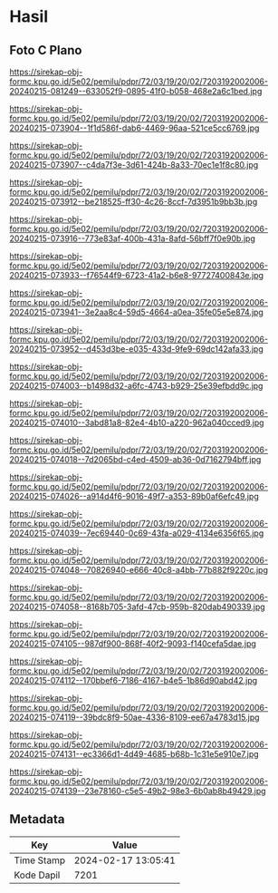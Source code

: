 # Hasil

## Foto C Plano

https://sirekap-obj-formc.kpu.go.id/5e02/pemilu/pdpr/72/03/19/20/02/7203192002006-20240215-081249--633052f9-0895-41f0-b058-468e2a6c1bed.jpg

https://sirekap-obj-formc.kpu.go.id/5e02/pemilu/pdpr/72/03/19/20/02/7203192002006-20240215-073904--1f1d586f-dab6-4469-96aa-521ce5cc6769.jpg

https://sirekap-obj-formc.kpu.go.id/5e02/pemilu/pdpr/72/03/19/20/02/7203192002006-20240215-073907--c4da7f3e-3d61-424b-8a33-70ec1e1f8c80.jpg

https://sirekap-obj-formc.kpu.go.id/5e02/pemilu/pdpr/72/03/19/20/02/7203192002006-20240215-073912--be218525-ff30-4c26-8ccf-7d3951b9bb3b.jpg

https://sirekap-obj-formc.kpu.go.id/5e02/pemilu/pdpr/72/03/19/20/02/7203192002006-20240215-073916--773e83af-400b-431a-8afd-56bff7f0e90b.jpg

https://sirekap-obj-formc.kpu.go.id/5e02/pemilu/pdpr/72/03/19/20/02/7203192002006-20240215-073933--f76544f9-6723-41a2-b6e8-97727400843e.jpg

https://sirekap-obj-formc.kpu.go.id/5e02/pemilu/pdpr/72/03/19/20/02/7203192002006-20240215-073941--3e2aa8c4-59d5-4664-a0ea-35fe05e5e874.jpg

https://sirekap-obj-formc.kpu.go.id/5e02/pemilu/pdpr/72/03/19/20/02/7203192002006-20240215-073952--d453d3be-e035-433d-9fe9-69dc142afa33.jpg

https://sirekap-obj-formc.kpu.go.id/5e02/pemilu/pdpr/72/03/19/20/02/7203192002006-20240215-074003--b1498d32-a6fc-4743-b929-25e39efbdd9c.jpg

https://sirekap-obj-formc.kpu.go.id/5e02/pemilu/pdpr/72/03/19/20/02/7203192002006-20240215-074010--3abd81a8-82e4-4b10-a220-962a040cced9.jpg

https://sirekap-obj-formc.kpu.go.id/5e02/pemilu/pdpr/72/03/19/20/02/7203192002006-20240215-074018--7d2065bd-c4ed-4509-ab36-0d7162794bff.jpg

https://sirekap-obj-formc.kpu.go.id/5e02/pemilu/pdpr/72/03/19/20/02/7203192002006-20240215-074026--a914d4f6-9016-49f7-a353-89b0af6efc49.jpg

https://sirekap-obj-formc.kpu.go.id/5e02/pemilu/pdpr/72/03/19/20/02/7203192002006-20240215-074039--7ec69440-0c69-43fa-a029-4134e6356f65.jpg

https://sirekap-obj-formc.kpu.go.id/5e02/pemilu/pdpr/72/03/19/20/02/7203192002006-20240215-074048--70826940-e666-40c8-a4bb-77b882f9220c.jpg

https://sirekap-obj-formc.kpu.go.id/5e02/pemilu/pdpr/72/03/19/20/02/7203192002006-20240215-074058--8168b705-3afd-47cb-959b-820dab490339.jpg

https://sirekap-obj-formc.kpu.go.id/5e02/pemilu/pdpr/72/03/19/20/02/7203192002006-20240215-074105--987df900-868f-40f2-9093-f140cefa5dae.jpg

https://sirekap-obj-formc.kpu.go.id/5e02/pemilu/pdpr/72/03/19/20/02/7203192002006-20240215-074112--170bbef6-7186-4167-b4e5-1b86d90abd42.jpg

https://sirekap-obj-formc.kpu.go.id/5e02/pemilu/pdpr/72/03/19/20/02/7203192002006-20240215-074119--39bdc8f9-50ae-4336-8109-ee67a4783d15.jpg

https://sirekap-obj-formc.kpu.go.id/5e02/pemilu/pdpr/72/03/19/20/02/7203192002006-20240215-074131--ec3366d1-4d49-4685-b68b-1c31e5e910e7.jpg

https://sirekap-obj-formc.kpu.go.id/5e02/pemilu/pdpr/72/03/19/20/02/7203192002006-20240215-074139--23e78160-c5e5-49b2-98e3-6b0ab8b49429.jpg


## Metadata

| Key        | Value               |
| ---------- | ------------------- |
| Time Stamp | 2024-02-17 13:05:41 |
| Kode Dapil | 7201                |



